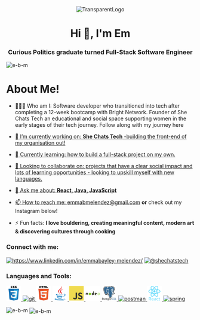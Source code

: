 <p align="center">
<img alt="TransparentLogo" src="https://user-images.githubusercontent.com/116574907/220334583-f453f994-8bfd-4506-a6b1-0e943e3c3a20.png" height="200" align="center"/>
</p>

<h1 align="center">Hi 👋, I'm Em </h1> 

<h3 align="center"> Curious Politics graduate turned Full-Stack Software Engineer</h3>

<p align="left"> <img src="https://komarev.com/ghpvc/?username=e-b-m&label=Profile%20views&color=0e75b6&style=flat" alt="e-b-m" /> </p>

<h1>About Me!</h1>

- 👩🏽‍💻 Who am I: Software developer who transitioned into tech after completing a 12-week bootcamp with Bright Network. Founder of She Chats Tech an educational and social space supporting women in the early stages of their tech journey. Follow along with my journey here <a href="**https://www.linkedin.com/company/she-chats-tech/**"/> 

- 🔭 I’m currently working on: **She Chats Tech** -building the front-end of my organisation out! 

- 🌱 Currently learning: how to build a full-stack project on my own.  

- 👯 Looking to collaborate on: projects that have a clear social impact and lots of learning opportunities - looking to upskill myself with new languages. 

- 💬 Ask me about: **React, Java, JavaScript**

- 📫 How to reach me: emmabmelendez@gmail.com **or** check out my Instagram below!

- ⚡ Fun facts: **I love bouldering, creating meaningful content, modern art & discovering cultures through cooking**

<h3 align="left">Connect with me:</h3>
<p align="left">
<a href="https://www.linkedin.com/in/emmabayley-melendez/" target="blank"><img align="center" src="https://raw.githubusercontent.com/rahuldkjain/github-profile-readme-generator/master/src/images/icons/Social/linked-in-alt.svg" alt="https://www.linkedin.com/in/emmabayley-melendez/" height="30" width="40" /></a>
<a href="https://instagram.com/shechatstech" target="blank"><img align="center" src="https://raw.githubusercontent.com/rahuldkjain/github-profile-readme-generator/master/src/images/icons/Social/instagram.svg" alt="@shechatstech" height="30" width="40" /></a>
</p>

<h3 align="left">Languages and Tools:</h3>
<p align="left"> <a href="https://www.w3schools.com/css/" target="_blank" rel="noreferrer"> <img src="https://raw.githubusercontent.com/devicons/devicon/master/icons/css3/css3-original-wordmark.svg" alt="css3" width="40" height="40"/> </a> <a href="https://git-scm.com/" target="_blank" rel="noreferrer"> <img src="https://www.vectorlogo.zone/logos/git-scm/git-scm-icon.svg" alt="git" width="40" height="40"/> </a> <a href="https://www.w3.org/html/" target="_blank" rel="noreferrer"> <img src="https://raw.githubusercontent.com/devicons/devicon/master/icons/html5/html5-original-wordmark.svg" alt="html5" width="40" height="40"/> </a> <a href="https://www.java.com" target="_blank" rel="noreferrer"> <img src="https://raw.githubusercontent.com/devicons/devicon/master/icons/java/java-original.svg" alt="java" width="40" height="40"/> </a> <a href="https://developer.mozilla.org/en-US/docs/Web/JavaScript" target="_blank" rel="noreferrer"> <img src="https://raw.githubusercontent.com/devicons/devicon/master/icons/javascript/javascript-original.svg" alt="javascript" width="40" height="40"/> </a> <a href="https://nodejs.org" target="_blank" rel="noreferrer"> <img src="https://raw.githubusercontent.com/devicons/devicon/master/icons/nodejs/nodejs-original-wordmark.svg" alt="nodejs" width="40" height="40"/> </a> <a href="https://www.postgresql.org" target="_blank" rel="noreferrer"> <img src="https://raw.githubusercontent.com/devicons/devicon/master/icons/postgresql/postgresql-original-wordmark.svg" alt="postgresql" width="40" height="40"/> </a> <a href="https://postman.com" target="_blank" rel="noreferrer"> <img src="https://www.vectorlogo.zone/logos/getpostman/getpostman-icon.svg" alt="postman" width="40" height="40"/> </a> <a href="https://reactjs.org/" target="_blank" rel="noreferrer"> <img src="https://raw.githubusercontent.com/devicons/devicon/master/icons/react/react-original-wordmark.svg" alt="react" width="40" height="40"/> </a> <a href="https://spring.io/" target="_blank" rel="noreferrer"> <img src="https://www.vectorlogo.zone/logos/springio/springio-icon.svg" alt="spring" width="40" height="40"/> </a> </p>

<p><img align="left" src="https://github-readme-stats.vercel.app/api/top-langs?username=e-b-m&show_icons=true&locale=en&layout=compact" alt="e-b-m" /></p>

<p>&nbsp;<img align="center" src="https://github-readme-stats.vercel.app/api?username=e-b-m&show_icons=true&locale=en" alt="e-b-m" /></p>
